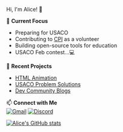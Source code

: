 Hi, I'm Alice! 👋

🌱 **Current Focus**  
- Preparing for USACO
- Contributing to [CPI](https://joincpi.org/) as a volunteer
- Building open-source tools for education
- USACO Feb contest...💻 

🚀 **Recent Projects**  
- [HTML Animation](https://github.com/alicelee2735/Cosmic-Bouncer)
- [USACO Problem Solutions](https://github.com/alicelee2735/usaco-solutions)
- [Dev Community Blogs](https://dev.to/alicelee2735)

📫 **Connect with Me**  
[![Gmail](https://img.shields.io/badge/Gmail-D14836?style=flat&logo=gmail&logoColor=white)](mailto:lichoiyin@gmail.com)
[![Discord](https://img.shields.io/badge/Discord-5865F2?style=flat&logo=discord&logoColor=white)](https://discordapp.com/users/687481044336902192)  

[![Alice's GitHub stats](https://github-readme-stats.vercel.app/api?username=alicelee2735&show_icons=true&theme=codeSTACKr&count_private=true&hide_border=true&cache_seconds=86400)](https://github.com/anuraghazra/github-readme-stats)
